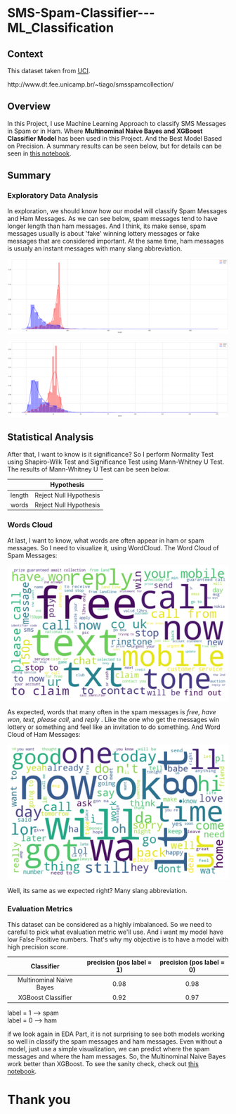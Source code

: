 <h1> SMS-Spam-Classifier---ML_Classification </h1>

## Context

This dataset taken from [UCI](https://archive.ics.uci.edu/ml/datasets/SMS+Spam+Collection). 

<p>http://www.dt.fee.unicamp.br/~tiago/smsspamcollection/</p>

## Overview

In this Project, I use Machine Learning Approach to classify SMS Messages in Spam or in Ham. Where <b>Multinominal Naive Bayes and XGBoost Classifier Model</b> has been used in this Project. And the Best Model Based on Precision. A summary results can be seen below, but for details can be seen in [this notebook](https://github.com/Stev-create/SMS-Spam-Classifier---ML-Text-Classification/blob/master/SMS%20Spam%20Classifier.ipynb).

## Summary

### Exploratory Data Analysis

In exploration, we should know how our model will classify Spam Messages and Ham Messages. As we can see below, spam messages tend to have longer length than ham messages. And I think, its make sense, spam messages usually is about 'fake' winning lottery messages or fake messages that are considered important. At the same time, ham messages is usualy an instant messages with many slang abbreviation. 

![GitHub Logo](/images/c.png)

![GitHub Logo](/images/d.png)


## Statistical Analysis

After that, I want to know is it significance? So I perform Normality Test using Shapiro-Wilk Test and Significance Test using Mann-Whitney U Test. The results of Mann-Whitney U Test can be seen below.

|   | Hypothesis | 
| :---: | :---: |
| length  | Reject Null Hypothesis  | 
| words | Reject Null Hypothesis | 

### Words Cloud

At last, I want to know, what words are often appear in ham or spam messages. So I need to visualize it, using WordCloud. The Word Cloud of Spam Messages:

![GitHub Logo](/images/3.png)

As expected, words that many often in the spam messages is <i>free, have won, text, please call, </i> and <i> reply </i>. Like the one who get the messages win lottery or something and feel like an invitation to do something. And Word Cloud of Ham Messages:

![GitHub Logo](/images/4.png)

Well, its same as we expected right? Many slang abbreviation.


### Evaluation Metrics

This dataset can be considered as a highly imbalanced. So we need to careful to pick what evaluation metric we'll use. And i want my model have low False Positive numbers. That's why my objective is to have a model with high precision score.

| Classifier  | precision (pos label = 1)| precision (pos label = 0) |
| :---: | :---: | :--: |
| Multinominal Naive Bayes  | 0.98  | 0.98 |
| XGBoost Classifier  | 0.92  | 0.97 |

label = 1 --> spam <br> 
label = 0 --> ham

if we look again in EDA Part, it is not surprising to see both models working so well in classify the spam messages and ham messages. Even without a model, just use a simple visualization, we can predict where the spam messages and where the ham messages. So, the Multinominal Naive Bayes work better than XGBoost. To see the sanity check, check out [this notebook](https://github.com/Stev-create/SMS-Spam-Classifier---ML-Text-Classification/blob/master/SMS%20Spam%20Classifier.ipynb).

# Thank you






